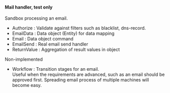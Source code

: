 #### Mail handler, test only

Sandbox processing an email.
+ Authorize : Validate against filters such as blacklist, dns-record.            
+ EmailData : Data object (Entity) for data mapping
+ Email : Data object command
+ EmailSend : Real email send handler
+ ReturnValue : Aggregation of result values in object

Non-implemented 
+ Workflow : Transition stages for an email.   
             Useful when the requirements are advanced, such as an email should be approved first.
             Spreading email process of multiple machines will become easy.